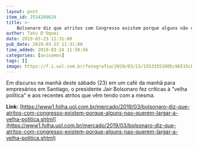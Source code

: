 ```yaml
---
layout: post
item_id: 2534289624
title: >-
    Bolsonaro diz que atritos com Congresso existem porque alguns não querem largar a velha política
author: Tatu D'Oquei
date: 2019-03-23 11:31:00
pub_date: 2019-03-23 11:31:00
time_added: 2019-03-24 11:58:56
categories: [avisamos]
tags: []
image: https://f.i.uol.com.br/fotografia/2019/03/23/15533551005c96515cba051_1553355100_3x2_rt.jpg
---
```


Em discurso na manhã deste sábado (23) em um café da manhã para empresários em Santiago, o presidente Jair Bolsonaro fez críticas à "velha política" e aos recentes atritos que vêm tendo com a mesma.

**Link:** [https://www1.folha.uol.com.br/mercado/2019/03/bolsonaro-diz-que-atritos-com-congresso-existem-porque-alguns-nao-querem-largar-a-velha-politica.shtml](https://www1.folha.uol.com.br/mercado/2019/03/bolsonaro-diz-que-atritos-com-congresso-existem-porque-alguns-nao-querem-largar-a-velha-politica.shtml)

